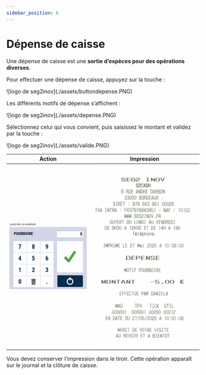```yaml
---
sidebar_position: 6
---
```

# Dépense de caisse


Une dépense de caisse est une **sortie d’espèces pour des opérations diverses**.

Pour effectuer une dépense de caisse,  appuyez sur la touche :


<div className="contenaireImg">
    ![logo de seg2inov](./assets/buttondepense.PNG)
</div>



Les différents motifs de dépense s’affichent : 


<div className="contenaireImg">
    ![logo de seg2inov](./assets/depense.PNG)
</div>

Sélectionnez celui qui vous convient, puis saisissez le montant et validez par la touche : 

<div className="contenaireImg">
    ![logo de seg2inov](./assets/valide.PNG)
</div>

| Action       | Impression |
|--------------|--------|
| ![logo de seg2inov](./assets/saisieprixoumontant.PNG)| ![logo de seg2inov](./assets/ticketdepense.PNG) |



Vous devez conserver l’impression dans le tiroir. Cette opération apparaît sur le journal et la clôture de caisse.